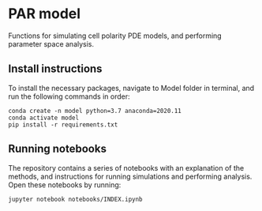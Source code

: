 # PAR model

Functions for simulating cell polarity PDE models, and performing parameter space analysis.

## Install instructions

To install the necessary packages, navigate to Model folder in terminal, and run the following commands in order:

    conda create -n model python=3.7 anaconda=2020.11
    conda activate model
    pip install -r requirements.txt

## Running notebooks

The repository contains a series of notebooks with an explanation of the methods, and instructions for running 
simulations and performing analysis.
Open these notebooks by running:

    jupyter notebook notebooks/INDEX.ipynb